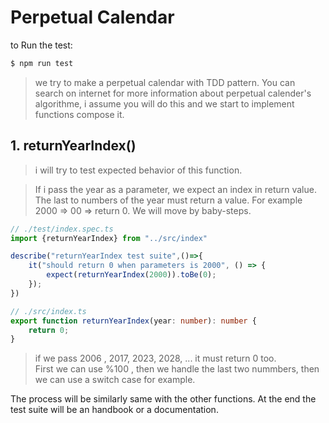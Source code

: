 # Perpetual Calendar

to Run the test:
```bash
$ npm run test
```
 
> we try to make a perpetual calendar with TDD pattern. You can search on internet for more information about perpetual calender's algorithme, i assume you will do this and we start to implement functions compose it.

## 1. returnYearIndex()

> i will try to test expected behavior of this function.

> If i pass the year as a parameter, we expect an index in return value. The last to numbers of the year must return a value. For example 2000 => 00 => return 0. 
> We will move by baby-steps.

```ts
// ./test/index.spec.ts
import {returnYearIndex} from "../src/index"

describe("returnYearIndex test suite",()=>{
    it("should return 0 when parameters is 2000", () => {
        expect(returnYearIndex(2000)).toBe(0);
    });
})
```

```ts
// ./src/index.ts
export function returnYearIndex(year: number): number {
    return 0;
}
```
> if we pass 2006 , 2017, 2023, 2028, ... it must return 0 too.  
> First we can use %100 , then we handle the last two nummbers, then we can use a switch case for example.

The process will be similarly same with the other functions. At the end the test suite will be an handbook or a documentation.
